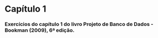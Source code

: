 # Capítulo 1

### Exercícios do capítulo 1 do livro Projeto de Banco de Dados - Bookman (2009), 6ª edição.